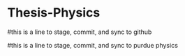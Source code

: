 # Thesis-Physics

#this is a line to stage, commit, and sync to github

#this is a line to stage, commit, and sync to purdue physics
